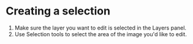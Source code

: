 # Creating a selection

1. Make sure the layer you want to edit is selected in the Layers panel.
2. Use Selection tools to select the area of the image you'd like to edit.

